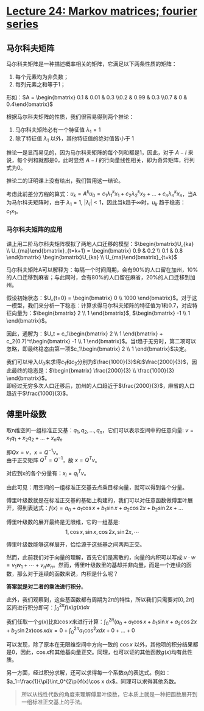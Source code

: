 # [Lecture 24: Markov matrices; fourier series](https://ocw.mit.edu/courses/18-06-linear-algebra-spring-2010/resources/lecture-24-markov-matrices-fourier-series/)

## 马尔科夫矩阵

马尔科夫矩阵是一种描述概率相关的矩阵，它满足以下两条性质的矩阵：

1. 每个元素均为非负数；
2. 每列元素之和等于1；

形如：$A = \begin{bmatrix} 0.1 & 0.01 & 0.3 \\0.2 & 0.99 & 0.3 \\0.7 & 0 & 0.4\end{bmatrix}$

根据马尔科夫矩阵的性质，我们很容易得到两个推论：

1. 马尔科夫矩阵必有一个特征值 $\lambda_1 = 1$
2. 除了特征值 $\lambda_1$ 以外，其他特征值的绝对值皆小于 $1$

推论一是显而易见的，因为马尔科夫矩阵的每个列和都是1，因此，对于 $A−I$ 来说，每个列和就都是0，此时显然 $A−I$ 的行向量线性相关，即为奇异矩阵，行列式为0。

推论二的证明课上没有给出，我们暂用这一结论。

考虑此前差分方程的算式：$u_k = A^ku_0 = c_1\lambda_1^kx_1 + c_2\lambda_2^kx_2 + ... + c_n\lambda_n^kx_n$，当A为马尔科夫矩阵时，由于 $\lambda_1 = 1$, $|\lambda_i| < 1$，因此当k趋于$\infty$时，$u_k$ 趋于稳态：$c_1x_1$。

### 马尔科夫矩阵的应用

课上用二阶马尔科夫矩阵模拟了两地人口迁移的模型：$\begin{bmatrix}U_{ka} \\ U_{ma}\end{bmatrix}_{t=k+1} = \begin{bmatrix} 0.9 & 0.2 \\ 0.1 & 0.8 \end{bmatrix} \begin{bmatrix}U_{ka} \\ U_{ma}\end{bmatrix}_{t=k}$

马尔科夫矩阵A可以解释为：每隔一个时间周期，会有90%的人口留在加州，10%的人口迁移到麻省；与此同时，会有80%的人口留在麻省，20%的人口迁移到加州。

假设初始状态：$U_{t=0} = \begin{bmatrix} 0 \\ 1000 \end{bmatrix}$。对于这一模型，我们来分析一下稳态：计算求得马尔科夫矩阵的特征值为1和0.7，对应特征向量为：$\begin{bmatrix} 2 \\ 1 \end{bmatrix}$, $\begin{bmatrix} -1 \\ 1 \end{bmatrix}$。

因此，通解为：$U_t = c_1\begin{bmatrix} 2 \\ 1 \end{bmatrix} + c_2(0.7)^t\begin{bmatrix} -1 \\ 1 \end{bmatrix}$。当$t$趋于无穷时，第二项可以忽略，即最终稳态由第一项$c_1\begin{bmatrix} 2 \\ 1 \end{bmatrix}$决定。

我们可以带入$U_0$来求得$c_1$和$c_2$分别为$\frac{1000}{3}$和$\frac{2000}{3}$，因此最终的稳态是：$\begin{bmatrix} \frac{2000}{3} \\ \frac{1000}{3} \end{bmatrix}$。\
即经过无穷多次人口迁移后，加州的人口趋近于$\frac{2000}{3}$，麻省的人口趋近于$\frac{1000}{3}$。

## 傅里叶级数

取n维空间一组标准正交基：$q_1,q_2,...,q_n$，它们可以表示空间中的任意向量: $v=x_1q_1+x_2q_2+...+x_nq_n$

即$Qx=v$，$x=Q^{-1}v$。\
由于正交矩阵 $Q^T=Q^{-1}$，故 $x=Q^Tv$。

对应到x的各个分量有：$x_i=q_i^Tv$。

由此可见：用空间的一组标准正交基去点乘目标向量，就可以得到各个分量。

傅里叶级数就是在标准正交基的基础上构建的，我们可以对任意函数做傅里叶展开，得到表达式：$f(x)=a_0+a_1\cos x+b_1\sin x+a_2\cos 2x+b_2\sin 2x+...$

傅里叶级数的展开最终是无限维，它的一组基是:
$$
1,\cos x,\sin x,\cos 2x,\sin 2x,\cdots
$$

傅里叶级数能够这样展开，恰恰源于这些基之间两两正交。

然而，此前我们对于向量的理解，首先它们是离散的，向量的内积可以写成:$v \cdot w = v_1w_1 + \cdots + v_nw_n$。然而，傅里叶级数里的基却并非向量，而是一个连续的函数，那么对于连续的函数来说，内积是什么呢？

**答案就是对二者的乘法进行积分**。

此外，我们观察到，这些基函数都有周期为2π的特性，所以我们只需要对$[0,2π]$区间进行积分即可：$\int_0^{2\pi}f(x)g(x)dx$

我们任取一个$g(x)$比如$\cos x$来进行计算：$\int_0^{2\pi}(a_0+a_1\cos x+b_1\sin x+a_2\cos 2x+b_2\sin 2x)\cos x dx=0+\int_0^{2\pi}a_1\cos^2 x dx+0+...+0$

可以发现，除了原本在无限维空间中方向一致的 $\cos x$ 以外，其他项的积分结果都是0，因此，$\cos x$和其他基向量正交。同理，也可以证的其他函数$g(x)$均有此性质。

另一方面，经过积分求解，还可以求得每一个系数$a_i$的表达式。例如：$a_1=\frac{1}{\pi}\int_0^{2\pi}f(x)\cos x dx$。同理可以求得其他系数。

> 所以从线性代数的角度来理解傅里叶级数，它本质上就是一种把函数展开到一组标准正交基上的手法。
>